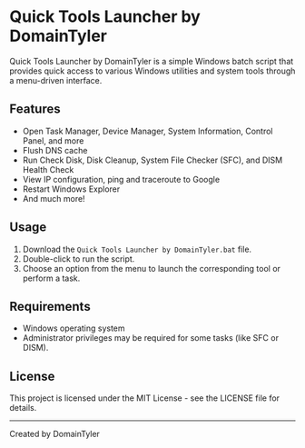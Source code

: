 # Quick Tools Launcher by DomainTyler

Quick Tools Launcher by DomainTyler is a simple Windows batch script that provides quick access to various Windows utilities and system tools through a menu-driven interface.

## Features
- Open Task Manager, Device Manager, System Information, Control Panel, and more
- Flush DNS cache
- Run Check Disk, Disk Cleanup, System File Checker (SFC), and DISM Health Check
- View IP configuration, ping and traceroute to Google
- Restart Windows Explorer
- And much more!

## Usage
1. Download the `Quick Tools Launcher by DomainTyler.bat` file.
2. Double-click to run the script.
3. Choose an option from the menu to launch the corresponding tool or perform a task.

## Requirements
- Windows operating system
- Administrator privileges may be required for some tasks (like SFC or DISM).

## License
This project is licensed under the MIT License - see the LICENSE file for details.

---

Created by DomainTyler
